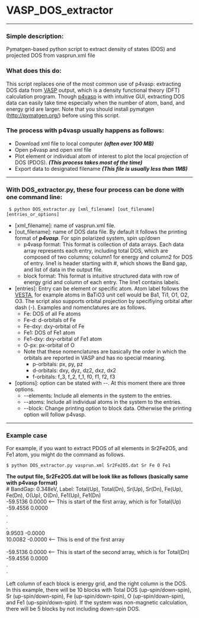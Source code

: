 # VASP_DOS_extractor
------------------
### Simple description:
Pymatgen-based python script to extract density of states (DOS) and projected DOS from vasprun.xml file
  
### What does this do:
This script replaces one of the most common use of p4vasp: extracting DOS data from [VASP](http://cms.mpi.univie.ac.at/vasp/) output, which is a density functional theory (DFT) calculation program. Though [p4vasp](http://www.p4vasp.at/#/) is with intuitive GUI, extracting DOS data can easily take time especially when the number of atom, band, and energy grid are larger. Note that you should install pymatgen (http://pymatgen.org/) before using this script.
  
### The process with p4vasp usually happens as follows:
  - Download xml file to local computer ***(often over 100 MB)***
  - Open p4vasp and open xml file
  - Plot element or individual atom of interest to plot the local projection of DOS (PDOS). ***(This process takes most of the time)***
  - Export data to designated filename ***(This file is usually less than 1MB)***
------------------------------------
### With DOS_extractor.py, these four process can be done with one command line:
 ```
  $ python DOS_extractor.py [xml_filename] [out_filename] [entries_or_options]
 ```
- [xml_filename]: name of vasprun.xml file.
- [out_filename]: name of DOS data file. By default it follows the printing format of ***p4vasp***. For spin polarized system, spin up/down 
  - p4vasp format: This format is collection of data arrays. Each data array represents each entry, including total DOS, which are composed of two columns; column1 for energy and column2 for DOS of entry. line1 is header starting with #, which shows the Band gap, and list of data in the output file.
  - block format: This format is intuitive structured data with row of energy grid and column of each entry. The line1 contains labels.
- [entries]: Entry can be element or specific atom. Atom label follows the [VESTA](http://jp-minerals.org/vesta/en/), for example atoms in BaTiO3 unit cell would be Ba1, Ti1, O1, O2, O3. The script also supports orbital projection by specifiying orbital after dash (-). Examples and nomenclatures are as follows.
  - Fe: DOS of all Fe atoms
  - Fe-d: d-orbitals of Fe
  - Fe-dxy: dxy-orbital of Fe 
  - Fe1: DOS of Fe1 atom
  - Fe1-dxy: dxy-orbital of Fe1 atom
  - O-px: px-orbital of O
  - Note that these nomenclatures are basically the order in which the orbitals are reported in VASP and has no special meaning.
    - p-orbitals: px, py, pz
    - d-orbitals: dxy, dyz, dz2, dxz, dx2
    - f-orbitals: f_3, f_2, f_1, f0, f1, f2, f3
- [options]: option can be stated with --. At this moment there are three options. 
  - --elements: Include all elements in the system to the entries.
  - --atoms: Include all individual atoms in the system to the entries.
  - --block: Change printing option to block data. Otherwise the printing option will follow p4vasp.

------------------------------------
### Example case
For example, if you want to extract PDOS of all elements in Sr2Fe2O5, and Fe1 atom, you might do the command as follows.</br>
  ```
  $ python DOS_extractor.py vasprun.xml Sr2Fe2O5.dat Sr Fe O Fe1
  ```
**The output file, Sr2Fe2O5.dat will be look like as follows (basically same with p4vasp format)**</br>
\# BandGap: 0.348eV, Label: Total(Up), Total(Dn), Sr(Up), Sr(Dn), Fe(Up), Fe(Dn), O(Up), O(Dn), Fe1(Up), Fe1(Dn)</br>
-59.5136	0.0000  <-- This is start of the first array, which is for Total(Up)<br/>
-59.4556	0.0000<br/>
.<br/>
.<br/>
.<br/>
9.9503	-0.0000<br/>
10.0082	-0.0000  <-- This is end of the first array<br/>
<br/>
-59.5136	0.0000  <-- This is start of the second array, which is for Total(Dn)<br/>
-59.4556	0.0000<br/>
.<br/>
.<br/>
<br/>
Left column of each block is energy grid, and the right column is the DOS.
In this example, there will be 10 blocks with Total DOS (up-spin/down-spin), Sr (up-spin/down-spin), Fe (up-spin/down-spin), O (up-spin/down-spin), and Fe1 (up-spin/down-spin). If the system was non-magnetic calculation, there will be 5 blocks by not including down-spin DOS.
